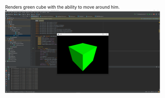 Renders green cube with the ability to move around him.
![Preview](https://raw.githubusercontent.com/Stas336/LibGDX-Test/master/cube.PNG)
